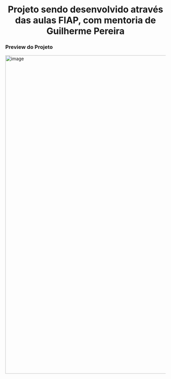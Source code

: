 


<div align="center">
<br>
<br>
<h1>Projeto sendo desenvolvido através das aulas FIAP, com mentoria de Guilherme Pereira</h1>
</div>

 ### Preview do Projeto
<img width="1000" alt="image" src="https://user-images.githubusercontent.com/85114441/205328335-df7178a9-67e5-4e27-aaac-45f054bda9ba.png">


